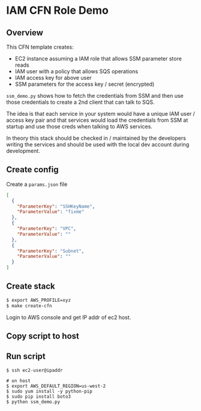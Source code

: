 
# IAM CFN Role Demo

## Overview

This CFN template creates:

* EC2 instance assuming a IAM role that allows SSM parameter store reads
* IAM user with a policy that allows SQS operations
* IAM access key for above user
* SSM parameters for the access key / secret (encrypted)

`ssm_demo.py` shows how to fetch the credentials from SSM and then
use those credentials to create a 2nd client that can talk to SQS.

The idea is that each service in your system would have a unique
IAM user / access key pair and that services would load the credentials
from SSM at startup and use those creds when talking to AWS services.

In theory this stack should be checked in / maintained by the developers
writing the services and should be used with the local dev account during
development.

## Create config

Create a `params.json` file

```json
[
  {
    "ParameterKey": "SSHKeyName",
    "ParameterValue": "fixme"
  },
  {
    "ParameterKey": "VPC",
    "ParameterValue": ""
  },
  {
    "ParameterKey": "Subnet",
    "ParameterValue": ""
  }
]
```

## Create stack

```bash
$ export AWS_PROFILE=xyz
$ make create-cfn
```

Login to AWS console and get IP addr of ec2 host.

## Copy script to host

## Run script

```
$ ssh ec2-user@ipaddr

# on host
$ export AWS_DEFAULT_REGION=us-west-2
$ sudo yum install -y python-pip
$ sudo pip install boto3
$ python ssm_demo.py
```
